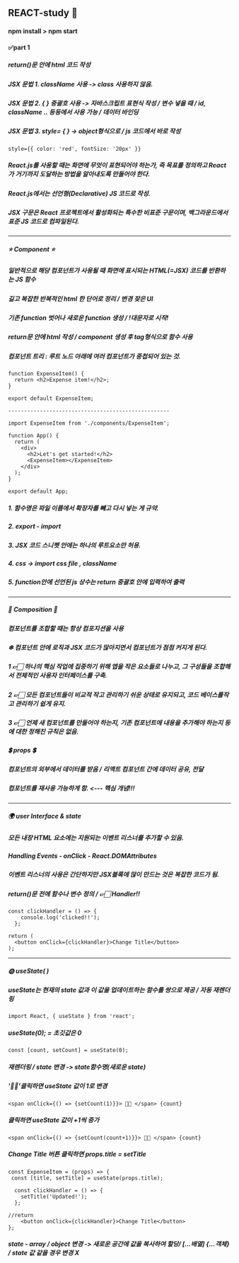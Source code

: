 ##  REACT-study 💫

#### npm install > npm start

#### ✅part 1



##### return()문 안에 html 코드 작성

##### JSX 문법 1. className 사용 -> class 사용하지 않음.

##### JSX 문법 2. { } 중괄호 사용 -> 자바스크립트 표현식 작성 / 변수 넣을 때 / id, className .. 등등에서 사용 가능 / 데이터 바인딩

##### JSX 문법 3. style= { } -> object형식으로 / js 코드에서 바로 작성

```
style={{ color: 'red', fontSize: '20px' }}
```

##### React.js를 사용할 때는 화면에 무엇이 표현되어야 하는가, 즉 목표를 정의하고 React가 거기까지 도달하는 방법을 알아내도록 만들어야 한다.
##### React.js에서는 선언형(Declarative) JS 코드로 작성.
##### JSX 구문은 React 프로젝트에서 활성화되는 특수한 비표준 구문이며, 백그라운드에서 표준 JS 코드로 컴파일된다.

-----

##### ⭐ Component ⭐

##### 일반적으로 해당 컴포넌트가 사용될 때 화면에 표시되는 HTML(=JSX) 코드를 반환하는 JS 함수
##### 길고 복잡한 반복적인 html 한 단어로 정리  / 변경 잦은 UI
##### 기존 function 벗어나 새로운 function 생성 / !대문자로 시작!
##### return문 안에 html 작성 / component 생성 후 tag형식으로 함수 사용

##### 컴포넌트 트리 : 루트 노드 아래에 여러 컴포넌트가 중첩되어 있는 것. 

```
function ExpenseItem() {
  return <h2>Expense item!</h2>;
}

export default ExpenseItem;

---------------------------------------------------

import ExpenseItem from './components/ExpenseItem';

function App() {
  return (
    <div>
      <h2>Let's get started!</h2>
      <ExpenseItem></ExpenseItem>
    </div>
  );
}

export default App;
```

##### 1. 함수명은 파일 이름에서 확장자를 빼고 다시 넣는 게 규약.
##### 2. export - import
##### 3. JSX 코드 스니펫 안에는 하나의 루트요소만 허용.
##### 4. css -> import css file , className
##### 5. function안에 선언된 js 상수는 return 중괄호 안에 입력하여 출력


-----
##### 🧸 Composition 🧸
##### 컴포넌트를 조합할 때는 항상 컴포지션을 사용
##### ❄ 컴포넌트 안에 로직과 JSX 코드가 많아지면서 컴포넌트가 점점 커지게 된다.
##### 1 👉🏻 하나의 핵심 작업에 집중하기 위해 앱을 작은 요소들로 나누고, 그 구성들을 조합해서 전체적인 사용자 인터페이스를 구축.
##### 2 👉🏻 모든 컴포넌트들이 비교적 작고 관리하기 쉬운 상태로 유지되고, 코드 베이스를작고 관리하기 쉽게 유지.
##### 3 👉🏻 언제 새 컴포넌트를 만들어야 하는지, 기존 컴포넌트에 내용을 추가해야 하는지 등에 대한 정해진 규칙은 없음.


##### 💲 props 💲
##### 컴포넌트의 외부에서 데이터를 받음 / 리액트 컴포넌트 간에 데이터 공유, 전달
##### 컴포넌트를 재사용 가능하게 함. <--- 핵심 개념!!!

-----

##### 🌍 user Interface & state
##### 모든 내장 HTML 요소에는 지원되는 이벤트 리스너를 추가할 수 있음.
##### Handling Events - onClick - React.DOMAttributes<HTMLButtonElement>
##### 이벤트 리스너의 사용은 간단하지만 JSX블록에 많이 만드는 것은 복잡한 코드가 됨.
##### return()문 전에 함수나 변수 정의 / 👉🏻 Handler!!
```
const clickHandler = () => {
    console.log('clicked!!');
  };

return (
  <button onClick={clickHandler}>Change Title</button> 
);
```


-----
##### 🌞 useState( ) 
##### useState는 현재의 state 값과 이 값을 업데이트하는 함수를 쌍으로 제공 / 자동 재렌더링

```
import React, { useState } from 'react';
```

#####  useState(0); = 초깃값은 0
```
const [count, setCount] = useState(0);
```

##### 재렌더링 / state 변경 -> state함수명(새로운 state)
##### '👍🏻'클릭하면 useState 값이 1로 변경
```
<span onClick={() => {setCount(1)}}> 👍🏻 </span> {count}
```
##### 클릭하면 useState 값이 +1씩 증가
```
<span onClick={() => {setCount(count+1)}}> 👍🏻 </span> {count}
```

##### Change Title 버튼 클릭하면 props.title = setTitle
```
const ExpenseItem = (props) => {
 const [title, setTitle] = useState(props.title);

  const clickHandler = () => {
    setTitle('Updated!');
  };

//return
    <button onClick={clickHandler}>Change Title</button>
};
```

##### state - array / object 변경 -> 새로운 공간에 값을 복사하여 할당/ [...배열] {...객체} / state 값 같을 경우 변경 X 
